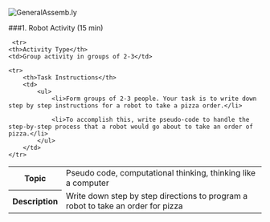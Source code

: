 ![GeneralAssemb.ly](http://studio.generalassemb.ly/GA_Slide_Assets/Code_along_icon_md.png)


###1.	Robot Activity	(15 min)

<table>
  <tr>
    <th>Topic</th>
    <td>Pseudo code, computational thinking, thinking like a computer</td>
  </tr>
 <tr>
    <th>Description</th>
    <td>Write down step by step directions to program a robot to take an order for pizza</td>
  </tr>

     <tr>
    <th>Activity Type</th>
    <td>Group activity in groups of 2-3</td>
  </tr>


	<tr>
		<th>Task Instructions</th>
		<td>
			<ul>
				<li>Form groups of 2-3 people. Your task is to write down step by step instructions for a robot to take a pizza order.</li>

				<li>To accomplish this, write pseudo-code to handle the step-by-step process that a robot would go about to take an order of pizza.</li>
			</ul>
		</td>
	</tr>
</table>
